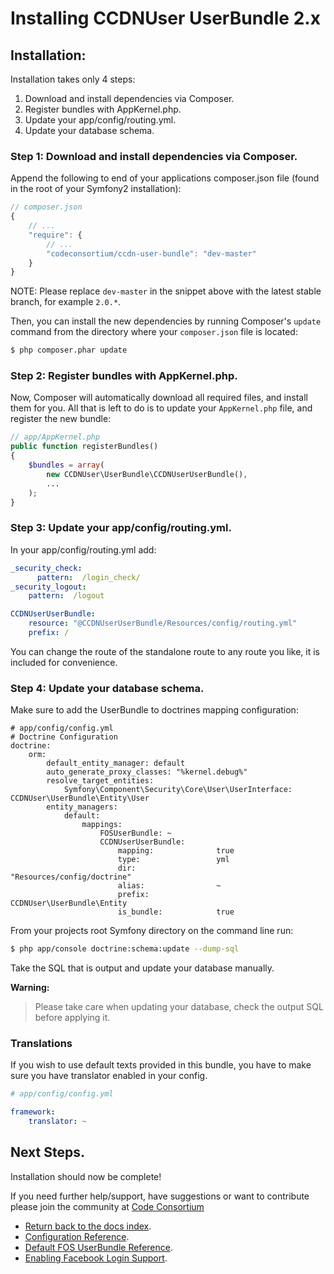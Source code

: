 Installing CCDNUser UserBundle 2.x
==================================

## Installation:

Installation takes only 4 steps:

1. Download and install dependencies via Composer.
2. Register bundles with AppKernel.php.
3. Update your app/config/routing.yml.
4. Update your database schema.

### Step 1: Download and install dependencies via Composer.

Append the following to end of your applications composer.json file (found in the root of your Symfony2 installation):

``` js
// composer.json
{
    // ...
    "require": {
        // ...
        "codeconsortium/ccdn-user-bundle": "dev-master"
    }
}
```

NOTE: Please replace ``dev-master`` in the snippet above with the latest stable branch, for example ``2.0.*``.

Then, you can install the new dependencies by running Composer's ``update``
command from the directory where your ``composer.json`` file is located:

``` bash
$ php composer.phar update
```

### Step 2: Register bundles with AppKernel.php.

Now, Composer will automatically download all required files, and install them
for you. All that is left to do is to update your ``AppKernel.php`` file, and
register the new bundle:

``` php
// app/AppKernel.php
public function registerBundles()
{
    $bundles = array(
		new CCDNUser\UserBundle\CCDNUserUserBundle(),
		...
	);
}
```

### Step 3: Update your app/config/routing.yml.

In your app/config/routing.yml add:

``` yml
_security_check:
      pattern:  /login_check/
_security_logout:
    pattern:  /logout

CCDNUserUserBundle:
    resource: "@CCDNUserUserBundle/Resources/config/routing.yml"
    prefix: /
```

You can change the route of the standalone route to any route you like, it is included for convenience.

### Step 4: Update your database schema.

Make sure to add the UserBundle to doctrines mapping configuration:

```
# app/config/config.yml
# Doctrine Configuration
doctrine:
    orm:
        default_entity_manager: default
        auto_generate_proxy_classes: "%kernel.debug%"
        resolve_target_entities:
            Symfony\Component\Security\Core\User\UserInterface: CCDNUser\UserBundle\Entity\User
        entity_managers:
            default:
                mappings:
                    FOSUserBundle: ~
                    CCDNUserUserBundle:
                        mapping:              true
                        type:                 yml
                        dir:                  "Resources/config/doctrine"
                        alias:                ~
                        prefix:               CCDNUser\UserBundle\Entity
                        is_bundle:            true
```

From your projects root Symfony directory on the command line run:

``` bash
$ php app/console doctrine:schema:update --dump-sql
```

Take the SQL that is output and update your database manually.

**Warning:**

> Please take care when updating your database, check the output SQL before applying it.

### Translations

If you wish to use default texts provided in this bundle, you have to make sure you have translator enabled in your config.

``` yaml
# app/config/config.yml

framework:
    translator: ~
```

## Next Steps.

Installation should now be complete!

If you need further help/support, have suggestions or want to contribute please join the community at [Code Consortium](http://www.codeconsortium.com)

- [Return back to the docs index](index.md).
- [Configuration Reference](configuration_reference.md).
- [Default FOS UserBundle Reference](default_fos_configuration.md).
- [Enabling Facebook Login Support](enable_facebook_support.md).
